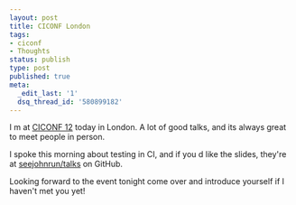 ```yaml
---
layout: post
title: CICONF London
tags:
- ciconf
- Thoughts
status: publish
type: post
published: true
meta:
  _edit_last: '1'
  dsq_thread_id: '580899182'
---
```

I m at <a href="http://www.ciconf.com/">CICONF  12</a> today in London. A lot of good talks, and its always great to meet people in person.

I spoke this morning about testing in CI, and if you d like the slides, they're at <a href="https://github.com/seejohnrun/talks">seejohnrun/talks</a> on GitHub.

Looking forward to the event tonight   come over and introduce yourself if I haven't met you yet!
